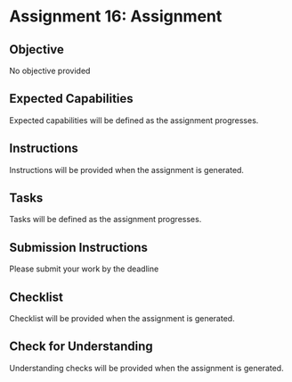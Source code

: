 # Assignment 16: Assignment

## Objective

No objective provided

## Expected Capabilities

Expected capabilities will be defined as the assignment progresses.

## Instructions

Instructions will be provided when the assignment is generated.

## Tasks

Tasks will be defined as the assignment progresses.

## Submission Instructions

Please submit your work by the deadline

## Checklist

Checklist will be provided when the assignment is generated.

## Check for Understanding

Understanding checks will be provided when the assignment is generated.